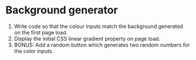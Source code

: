 # Background generator
<ol>
  <li>Write code so that the colour inputs match the background generated on the first page load.</li>
  <li>Display the initial CSS linear gradient property on page load.</li>
  <li>BONUS: Add a random button which generates two random numbers for the color inputs.</li>
 </ol>
